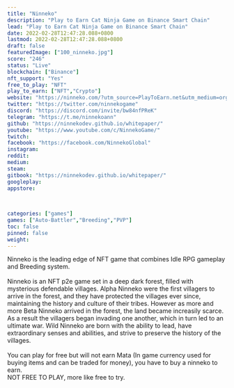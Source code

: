 ```yaml
---
title: "Ninneko"
description: "Play to Earn Cat Ninja Game on Binance Smart Chain"
lead: "Play to Earn Cat Ninja Game on Binance Smart Chain"
date: 2022-02-28T12:47:28.088+0800
lastmod: 2022-02-28T12:47:28.088+0800
draft: false
featuredImage: ["100_ninneko.jpg"]
score: "246"
status: "Live"
blockchain: ["Binance"]
nft_support: "Yes"
free_to_play: "NFT"
play_to_earn: ["NFT","Crypto"]
website: "https://ninneko.com/?utm_source=PlayToEarn.net&utm_medium=organic&utm_campaign=gamepage"
twitter: "https://twitter.com/ninnekogame"
discord: "https://discord.com/invite/bw84nfPReK"
telegram: "https://t.me/ninnekoann"
github: "https://ninnekodev.github.io/whitepaper/"
youtube: "https://www.youtube.com/c/NinnekoGame/"
twitch: 
facebook: "https://facebook.com/NinnekoGlobal"
instagram: 
reddit: 
medium: 
steam: 
gitbook: "https://ninnekodev.github.io/whitepaper/"
googleplay: 
appstore: 

  
    
categories: ["games"]
games: ["Auto-Battler","Breeding","PVP"]
toc: false
pinned: false
weight: 
---
```

Ninneko is the leading edge of NFT game that combines Idle RPG gameplay and Breeding system.<br> <br> Ninneko is an NFT p2e game set in a deep dark forest, filled with mysterious defendable villages. Alpha Ninneko were the first villagers to arrive in the forest, and they have protected the villages ever since, maintaining the history and culture of their tribes. However as more and more Beta Ninneko arrived in the forest, the land became increasily scarce. As a result the villagers began invading one another, which in turn led to an ultimate war. Wild Ninneko are born with the ability to lead, have extraordinary senses and abilities, and strive to preserve the history of the villages.<br> <br> You can play for free but will not earn Mata (In game currency used for buying items and can be traded for money), you have to buy a ninneko to earn.<br> NOT FREE TO PLAY, more like free to try.